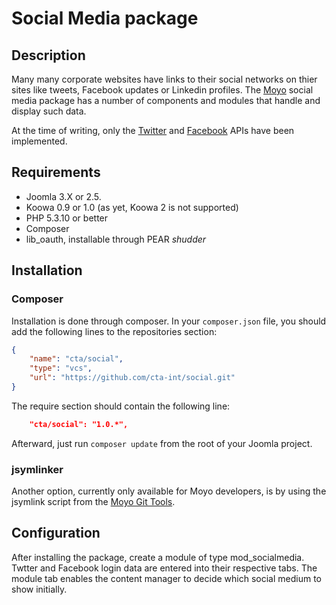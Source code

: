 # Social Media package

## Description

Many many corporate websites have links to their social networks on thier sites like tweets, Facebook updates or Linkedin
profiles. The [Moyo](http://moyoweb.nl) social media package has a number of components and modules that handle and
display such data.

At the time of writing, only the [Twitter](https://twitter.com) and [Facebook](https://facebook.com) APIs have been implemented.

## Requirements

* Joomla 3.X or 2.5.
* Koowa 0.9 or 1.0 (as yet, Koowa 2 is not supported)
* PHP 5.3.10 or better
* Composer
* lib_oauth, installable through PEAR *shudder*

## Installation

### Composer

Installation is done through composer. In your `composer.json` file, you should add the following lines to the repositories
section:

```json
{
    "name": "cta/social",
    "type": "vcs",
    "url": "https://github.com/cta-int/social.git"
}
```

The require section should contain the following line:

```json
    "cta/social": "1.0.*",
```

Afterward, just run `composer update` from the root of your Joomla project.

### jsymlinker

Another option, currently only available for Moyo developers, is by using the jsymlink script from the [Moyo Git
Tools](https://github.com/derjoachim/moyo-git-tools).

## Configuration

After installing the package, create a module of type mod_socialmedia. Twtter and Facebook login data are entered
into their respective tabs. The module tab enables the content manager to decide which social medium to show initially.